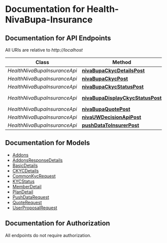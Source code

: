 # Documentation for Health-NivaBupa-Insurance

<a name="documentation-for-api-endpoints"></a>
## Documentation for API Endpoints

All URIs are relative to *http://localhost*

| Class | Method | HTTP request | Description |
|------------ | ------------- | ------------- | -------------|
| *HealthNivaBupaInsuranceApi* | [**nivaBupaCkycDetailsPost**](Apis/HealthNivaBupaInsuranceApi.md#nivabupackycdetailspost) | **POST** /NivaBupaCkycDetails |  |
*HealthNivaBupaInsuranceApi* | [**nivaBupaCkycPost**](Apis/HealthNivaBupaInsuranceApi.md#nivabupackycpost) | **POST** /NivaBupaCkyc |  |
*HealthNivaBupaInsuranceApi* | [**nivaBupaCkycStatusPost**](Apis/HealthNivaBupaInsuranceApi.md#nivabupackycstatuspost) | **POST** /NivaBupaCkycStatus |  |
*HealthNivaBupaInsuranceApi* | [**nivaBupaDisplayCkycStatusPost**](Apis/HealthNivaBupaInsuranceApi.md#nivabupadisplayckycstatuspost) | **POST** /NivaBupaDisplayCkycStatus |  |
*HealthNivaBupaInsuranceApi* | [**nivaBupaQuotePost**](Apis/HealthNivaBupaInsuranceApi.md#nivabupaquotepost) | **POST** /NivaBupaQuote |  |
*HealthNivaBupaInsuranceApi* | [**nivaUWDecisionApiPost**](Apis/HealthNivaBupaInsuranceApi.md#nivauwdecisionapipost) | **POST** /NivaUWDecisionApi |  |
*HealthNivaBupaInsuranceApi* | [**pushDataToInsurerPost**](Apis/HealthNivaBupaInsuranceApi.md#pushdatatoinsurerpost) | **POST** /PushDataToInsurer |  |


<a name="documentation-for-models"></a>
## Documentation for Models

 - [Addons](./Models/Addons.md)
 - [AddonsResponseDetails](./Models/AddonsResponseDetails.md)
 - [BasicDetails](./Models/BasicDetails.md)
 - [CKYCDetails](./Models/CKYCDetails.md)
 - [CommonKycRequest](./Models/CommonKycRequest.md)
 - [KYCStatus](./Models/KYCStatus.md)
 - [MemberDetail](./Models/MemberDetail.md)
 - [PlanDetail](./Models/PlanDetail.md)
 - [PushDataRequest](./Models/PushDataRequest.md)
 - [QuoteRequest](./Models/QuoteRequest.md)
 - [UserProposalRequest](./Models/UserProposalRequest.md)


<a name="documentation-for-authorization"></a>
## Documentation for Authorization

All endpoints do not require authorization.
